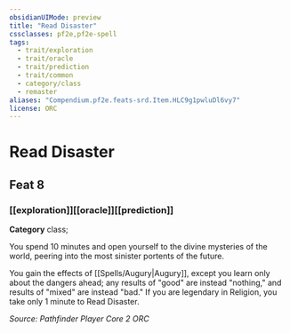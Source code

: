 ```yaml
---
obsidianUIMode: preview
title: "Read Disaster"
cssclasses: pf2e,pf2e-spell
tags:
  - trait/exploration
  - trait/oracle
  - trait/prediction
  - trait/common
  - category/class
  - remaster
aliases: "Compendium.pf2e.feats-srd.Item.HLC9g1pwluDl6vy7"
license: ORC
---
```

# Read Disaster
## Feat 8
### [[exploration]][[oracle]][[prediction]]

**Category** class; 




You spend 10 minutes and open yourself to the divine mysteries of the world, peering into the most sinister portents of the future.

You gain the effects of [[Spells/Augury|Augury]], except you learn only about the dangers ahead; any results of "good" are instead "nothing," and results of "mixed" are instead "bad." If you are legendary in Religion, you take only 1 minute to Read Disaster.

*Source: Pathfinder Player Core 2*
*ORC*